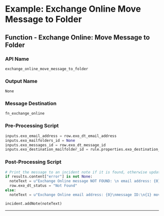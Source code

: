 <!--
    DO NOT MANUALLY EDIT THIS FILE
    THIS FILE IS AUTOMATICALLY GENERATED WITH resilient-circuits codegen
-->

# Example: Exchange Online Move Message to Folder

## Function - Exchange Online: Move Message to Folder

### API Name
`exchange_online_move_message_to_folder`

### Output Name
`None`

### Message Destination
`fn_exchange_online`

### Pre-Processing Script
```python
inputs.exo_email_address = row.exo_dt_email_address
inputs.exo_mailfolders_id = None
inputs.exo_messages_id = row.exo_dt_message_id
inputs.exo_destination_mailfolder_id = rule.properties.exo_destination_mailfolder_id
```

### Post-Processing Script
```python
# Print the message to an incident note if it is found, otherwise update the status as Not Found in the datatable.
if results.content["error"] is not None:
  noteText = u"Exchange Online message NOT FOUND: \n email address: {0}\n message ID: {1}".format(results.inputs["exo_email_address"], results.inputs["exo_messages_id"])
  row.exo_dt_status = "Not Found"
else:
  noteText = u"Exchange Online email address: {0}\nmessage ID:\n{1} moved to folder {2}".format(results.inputs["exo_email_address"], results.inputs["exo_messages_id"], results.inputs["exo_destination_mailfolder_id"]["name"] )

incident.addNote(noteText)
```

---

